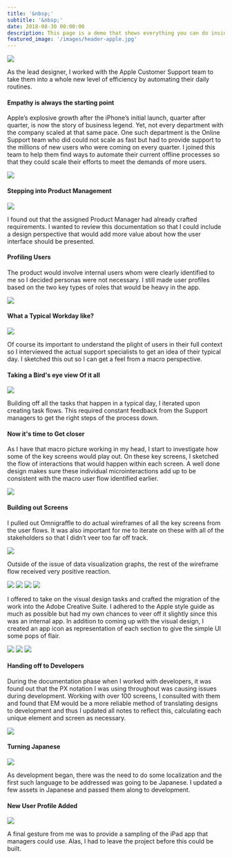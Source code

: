 ```yaml
---
title: '&nbsp;'
subtitle: '&nbsp;'
date: 2018-08-30 00:00:00
description: This page is a demo that shows everything you can do inside portfolio and blog posts.
featured_image: '/images/header-apple.jpg'
---
```


<img src="../images/story-poster-apple.png">

As the lead designer, I worked with the Apple Customer Support team to take them into a whole new level of efficiency by automating their daily routines.

#### Empathy is always the starting point

Apple’s explosive growth after the iPhone’s initial launch, quarter after quarter, is now the story of business legend. Yet, not every department with the company scaled at that same pace. One such department is the Online Support team who did could not scale as fast but had to provide support to the millions of new users who were coming on every quarter. I joined this team to help them find ways to automate their current offline processes so that they could scale their efforts to meet the demands of more users.

<img src="../images/story-apple-2.png">

#### Stepping into Product Management

<img src="../images/story-apple-3.png">

I found out that the assigned Product Manager had already crafted requirements. I wanted to review this documentation so that I could include a design perspective that would add more value about how the user interface should be presented.

#### Profiling Users

The product would involve internal users whom were clearly identified to me so I decided personas were not necessary. I still made user profiles based on the two key types of roles that would be heavy in the app.

<img  src="../images/story-apple-4.png">

#### What a Typical Workday like?

<img src="../images/story-apple-5.png">

Of course its important to understand the plight of users in their full context so I interviewed the actual support specialists to get an idea of their typical day. I sketched this out so I can get a feel from a macro perspective.

#### Taking a Bird's eye view Of it all
<img src="../images/story-apple-6.png">

Building off all the tasks that happen in a typical day, I iterated upon creating task flows. This required constant feedback from the Support managers to get the right steps of the process down.

#### Now it's time to Get closer

As I have that macro picture working in my head, I start to investigate how some of the key screens would play out. On these key screens, I sketched the flow of interactions that would happen within each screen. A well done design makes sure these individual microinteractions add up to be consistent with the macro user flow identified earlier.

<img src="../images/story-apple-7.png">

#### Building out Screens

I pulled out Omnigraffle to do actual wireframes of all the key screens from the user flows. It was also important for me to iterate on these with all of the stakeholders so that I didn’t veer too far off track.

<img src="../images/story-apple-8.png">

Outside of the issue of data visualization graphs, the rest of the wireframe flow received very positive reaction. 

<div class="gallery" data-columns="1">
<img src="../images/story-apple-9.png">
<img src="../images/story-apple-extra-1.png">
<img src="../images/story-apple-extra-2.png">
<img src="../images/story-apple-extra-3.png">
</div>

I offered to take on the visual design tasks and crafted the migration of the work into the Adobe Creative Suite. I adhered to the Apple style guide as much as possible but had my own chances to veer off it slightly since this was an internal app. In addition to coming up with the visual design, I created an app icon as representation of each section to give the simple UI some pops of flair.

<div class="gallery" data-columns="1">
<img src="../images/story-apple-extra-4.png">
<img src="../images/story-apple-extra-5.png">
<img src="../images/story-apple-extra-6.png">
</div>


#### Handing off to Developers

During the documentation phase when I worked with developers, it was found out that the PX notation I was using throughout was causing issues during development. Working with over 100 screens, I consulted with them and found that EM would be a more reliable method of translating designs to development and thus I updated all notes to reflect this, calculating each unique element and screen as necessary.

<img src="../images/story-apple-10a.png">


#### Turning Japanese
<img src="../images/story-apple-11.png">

As development began, there was the need to do some localization and the first such language to be addressed was going to be Japanese. I updated a few assets in Japanese and passed them along to development.

#### New User Profile Added
<img src="../images/story-apple-12.png">

A final gesture from me was to provide a sampling of the iPad app that managers could use. Alas, I had to leave the project before this could be built.